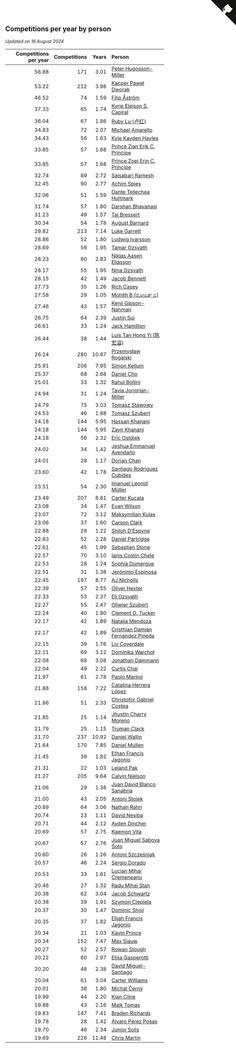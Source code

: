 ## Competitions per year by person

*Updated on 16 August 2024*

| Competitions per year | Competitions | Years | Person |
| ---: | ---: | ---: | :--- |
| 56.88 | 171 | 3.01 | [Peter Hugosson-Miller](https://www.worldcubeassociation.org/persons/2021HUGO01) |
| 53.22 | 212 | 3.98 | [Kacper Paweł Dworak](https://www.worldcubeassociation.org/persons/2020DWOR01) |
| 46.52 | 74 | 1.59 | [Filip Åström](https://www.worldcubeassociation.org/persons/2023ASTR01) |
| 37.33 | 65 | 1.74 | [Kyrie Eleison S. Capiral](https://www.worldcubeassociation.org/persons/2022CAPI02) |
| 36.04 | 67 | 1.86 | [Ruby Lu (卢红)](https://www.worldcubeassociation.org/persons/2022LURU01) |
| 34.83 | 72 | 2.07 | [Michael Amarello](https://www.worldcubeassociation.org/persons/2022AMAR09) |
| 34.43 | 56 | 1.63 | [Kyle Kayden Hayles](https://www.worldcubeassociation.org/persons/2022HAYL02) |
| 33.85 | 57 | 1.68 | [Prince Zian Erik C. Principe](https://www.worldcubeassociation.org/persons/2022PRIN08) |
| 33.85 | 57 | 1.68 | [Prince Zoei Erin C. Principe](https://www.worldcubeassociation.org/persons/2022PRIN09) |
| 32.74 | 89 | 2.72 | [Saisabari Ramesh](https://www.worldcubeassociation.org/persons/2021RAME01) |
| 32.45 | 90 | 2.77 | [Achim Spies](https://www.worldcubeassociation.org/persons/2021SPIE01) |
| 32.06 | 51 | 1.59 | [Dante Tellechea Hultmark](https://www.worldcubeassociation.org/persons/2023HULT01) |
| 31.74 | 57 | 1.80 | [Darshan Bhavanasi](https://www.worldcubeassociation.org/persons/2022BHAV01) |
| 31.23 | 49 | 1.57 | [Taj Bressert](https://www.worldcubeassociation.org/persons/2023BRES01) |
| 30.34 | 54 | 1.78 | [August Barnard](https://www.worldcubeassociation.org/persons/2022BARN21) |
| 29.82 | 213 | 7.14 | [Luke Garrett](https://www.worldcubeassociation.org/persons/2017GARR05) |
| 28.86 | 52 | 1.80 | [Ludwig Ivarsson](https://www.worldcubeassociation.org/persons/2022IVAR01) |
| 28.69 | 56 | 1.95 | [Tamar Ozsvath](https://www.worldcubeassociation.org/persons/2022OZSV04) |
| 28.23 | 80 | 2.83 | [Niklas Aasen Eliasson](https://www.worldcubeassociation.org/persons/2021ELIA01) |
| 28.17 | 55 | 1.95 | [Nina Ozsvath](https://www.worldcubeassociation.org/persons/2022OZSV03) |
| 28.15 | 42 | 1.49 | [Jacob Bennett](https://www.worldcubeassociation.org/persons/2023BENN04) |
| 27.73 | 35 | 1.26 | [Rich Casey](https://www.worldcubeassociation.org/persons/2023CASE06) |
| 27.58 | 29 | 1.05 | [Mohith B (ಮೋಹಿತ್ ಬಿ)](https://www.worldcubeassociation.org/persons/2023BMOH01) |
| 27.46 | 43 | 1.57 | [Kenji Gipson-Nahman](https://www.worldcubeassociation.org/persons/2023GIPS01) |
| 26.75 | 64 | 2.39 | [Justin Sui](https://www.worldcubeassociation.org/persons/2022SUIJ01) |
| 26.61 | 33 | 1.24 | [Jack Hamilton](https://www.worldcubeassociation.org/persons/2023HAMI08) |
| 26.44 | 38 | 1.44 | [Luis Tan Hong Yi (陈宏溢)](https://www.worldcubeassociation.org/persons/2023YILU01) |
| 26.24 | 280 | 10.67 | [Przemysław Rogalski](https://www.worldcubeassociation.org/persons/2013ROGA02) |
| 25.91 | 206 | 7.95 | [Simon Kellum](https://www.worldcubeassociation.org/persons/2016KELL12) |
| 25.37 | 68 | 2.68 | [Daniel Cho](https://www.worldcubeassociation.org/persons/2021CHOD01) |
| 25.01 | 33 | 1.32 | [Rahul Bollini](https://www.worldcubeassociation.org/persons/2023BOLL01) |
| 24.94 | 31 | 1.24 | [Tavia Jorjorian-Miller](https://www.worldcubeassociation.org/persons/2023JORJ01) |
| 24.79 | 75 | 3.03 | [Tomasz Stawowy](https://www.worldcubeassociation.org/persons/2021STAW01) |
| 24.53 | 46 | 1.88 | [Tomasz Szubert](https://www.worldcubeassociation.org/persons/2022SZUB02) |
| 24.18 | 144 | 5.95 | [Hassan Khanani](https://www.worldcubeassociation.org/persons/2018KHAN26) |
| 24.18 | 144 | 5.95 | [Zayn Khanani](https://www.worldcubeassociation.org/persons/2018KHAN28) |
| 24.18 | 56 | 2.32 | [Eric Ostdiek](https://www.worldcubeassociation.org/persons/2022OSTD01) |
| 24.02 | 34 | 1.42 | [Jeshua Emmanuel Avendaño](https://www.worldcubeassociation.org/persons/2023AVEN01) |
| 24.01 | 28 | 1.17 | [Dorian Chan](https://www.worldcubeassociation.org/persons/2023DORI01) |
| 23.60 | 42 | 1.78 | [Santiago Rodríguez Cubides](https://www.worldcubeassociation.org/persons/2022CUBI01) |
| 23.51 | 54 | 2.30 | [Imanuel Leonid Müller](https://www.worldcubeassociation.org/persons/2022MULL02) |
| 23.49 | 207 | 8.81 | [Carter Kucala](https://www.worldcubeassociation.org/persons/2015KUCA01) |
| 23.08 | 34 | 1.47 | [Evan Wilson](https://www.worldcubeassociation.org/persons/2023WILS11) |
| 23.07 | 72 | 3.12 | [Maksymilian Kulas](https://www.worldcubeassociation.org/persons/2021KULA02) |
| 23.06 | 37 | 1.60 | [Carson Clark](https://www.worldcubeassociation.org/persons/2023CLAR02) |
| 22.88 | 28 | 1.22 | [Shiloh D’Espyne](https://www.worldcubeassociation.org/persons/2023DESP01) |
| 22.83 | 52 | 2.28 | [Daniel Partridge](https://www.worldcubeassociation.org/persons/2022PART02) |
| 22.61 | 45 | 1.99 | [Sebastian Stone](https://www.worldcubeassociation.org/persons/2022STON09) |
| 22.57 | 70 | 3.10 | [Ianis Costin Chele](https://www.worldcubeassociation.org/persons/2021CHEL01) |
| 22.53 | 28 | 1.24 | [Sophia Dumergue](https://www.worldcubeassociation.org/persons/2023DUME02) |
| 22.51 | 31 | 1.38 | [Jerónimo Espinosa](https://www.worldcubeassociation.org/persons/2023ESPI07) |
| 22.45 | 197 | 8.77 | [AJ Nicholls](https://www.worldcubeassociation.org/persons/2015NICH04) |
| 22.39 | 57 | 2.55 | [Oliver Hexter](https://www.worldcubeassociation.org/persons/2022HEXT01) |
| 22.33 | 53 | 2.37 | [Eli Ozsvath](https://www.worldcubeassociation.org/persons/2022OZSV01) |
| 22.27 | 55 | 2.47 | [Oliwier Szubert](https://www.worldcubeassociation.org/persons/2022SZUB01) |
| 22.24 | 40 | 1.80 | [Clement D. Tucker](https://www.worldcubeassociation.org/persons/2022TUCK09) |
| 22.17 | 42 | 1.89 | [Natalia Mendoza](https://www.worldcubeassociation.org/persons/2022MEND24) |
| 22.17 | 42 | 1.89 | [Cristhian Damián Fernández Pineda](https://www.worldcubeassociation.org/persons/2022PINE05) |
| 22.15 | 39 | 1.76 | [Liv Coverdale](https://www.worldcubeassociation.org/persons/2022COVE02) |
| 22.11 | 69 | 3.12 | [Dominika Warchoł](https://www.worldcubeassociation.org/persons/2021WARC01) |
| 22.08 | 68 | 3.08 | [Jonathan Dammann](https://www.worldcubeassociation.org/persons/2021DAMM01) |
| 22.04 | 49 | 2.22 | [Curtis Chai](https://www.worldcubeassociation.org/persons/2022CHAI02) |
| 21.97 | 61 | 2.78 | [Paolo Marino](https://www.worldcubeassociation.org/persons/2021MARI04) |
| 21.88 | 158 | 7.22 | [Catalina Herrera López](https://www.worldcubeassociation.org/persons/2017LOPE31) |
| 21.86 | 51 | 2.33 | [Christofor Gabriel Costea](https://www.worldcubeassociation.org/persons/2022COST03) |
| 21.85 | 25 | 1.14 | [Jhustin Charry Moreno](https://www.worldcubeassociation.org/persons/2023MORE20) |
| 21.79 | 25 | 1.15 | [Truman Clack](https://www.worldcubeassociation.org/persons/2023CLAC02) |
| 21.70 | 237 | 10.92 | [Daniel Wallin](https://www.worldcubeassociation.org/persons/2013WALL03) |
| 21.64 | 170 | 7.85 | [Daniel Mullen](https://www.worldcubeassociation.org/persons/2016MULL04) |
| 21.45 | 39 | 1.82 | [Ethan Francis Jagonio](https://www.worldcubeassociation.org/persons/2022JAGO03) |
| 21.31 | 22 | 1.03 | [Leland Pak](https://www.worldcubeassociation.org/persons/2023PAKL02) |
| 21.27 | 205 | 9.64 | [Calvin Nielson](https://www.worldcubeassociation.org/persons/2014NIEL03) |
| 21.06 | 29 | 1.38 | [Juan David Blanco Sanabria](https://www.worldcubeassociation.org/persons/2023SANA04) |
| 21.00 | 43 | 2.05 | [Antoni Stojek](https://www.worldcubeassociation.org/persons/2022STOJ03) |
| 20.89 | 64 | 3.06 | [Nathan Rahn](https://www.worldcubeassociation.org/persons/2021RAHN01) |
| 20.74 | 23 | 1.11 | [David Nesiba](https://www.worldcubeassociation.org/persons/2023NESI01) |
| 20.71 | 44 | 2.12 | [Ayden Dincher](https://www.worldcubeassociation.org/persons/2022DINC01) |
| 20.69 | 57 | 2.75 | [Kaemon Vita](https://www.worldcubeassociation.org/persons/2021VITA01) |
| 20.67 | 57 | 2.76 | [Juan Miguel Saboya Soto](https://www.worldcubeassociation.org/persons/2021SOTO01) |
| 20.60 | 26 | 1.26 | [Antoni Szcześniak](https://www.worldcubeassociation.org/persons/2023SZCZ04) |
| 20.57 | 46 | 2.24 | [Sergio Dorado](https://www.worldcubeassociation.org/persons/2022CORR05) |
| 20.53 | 33 | 1.61 | [Lucian Mihai Cremeneanu](https://www.worldcubeassociation.org/persons/2023CREM01) |
| 20.46 | 27 | 1.32 | [Radu Mihai Stan](https://www.worldcubeassociation.org/persons/2023STAN09) |
| 20.38 | 62 | 3.04 | [Jacob Schwartz](https://www.worldcubeassociation.org/persons/2021SCHW01) |
| 20.38 | 39 | 1.91 | [Szymon Ciepiela](https://www.worldcubeassociation.org/persons/2022CIEP01) |
| 20.37 | 30 | 1.47 | [Dominic Shoji](https://www.worldcubeassociation.org/persons/2023SHOJ01) |
| 20.35 | 37 | 1.82 | [Elijah Francis Jagonio](https://www.worldcubeassociation.org/persons/2022JAGO02) |
| 20.34 | 21 | 1.03 | [Kavin Prince](https://www.worldcubeassociation.org/persons/2023PRIN02) |
| 20.34 | 152 | 7.47 | [Max Siauw](https://www.worldcubeassociation.org/persons/2017SIAU02) |
| 20.27 | 52 | 2.57 | [Rowan Stough](https://www.worldcubeassociation.org/persons/2022STOU01) |
| 20.22 | 60 | 2.97 | [Elisa Gasperotti](https://www.worldcubeassociation.org/persons/2021GASP01) |
| 20.20 | 48 | 2.38 | [David Miguel-Santiago](https://www.worldcubeassociation.org/persons/2022MIGU02) |
| 20.04 | 61 | 3.04 | [Carter Williams](https://www.worldcubeassociation.org/persons/2021WILL06) |
| 20.01 | 36 | 1.80 | [Michal Černý](https://www.worldcubeassociation.org/persons/2022CERN03) |
| 19.99 | 44 | 2.20 | [Kian Cline](https://www.worldcubeassociation.org/persons/2022CLIN01) |
| 19.88 | 43 | 2.16 | [Majk Tomas](https://www.worldcubeassociation.org/persons/2022TOMA05) |
| 19.83 | 147 | 7.41 | [Braden Richards](https://www.worldcubeassociation.org/persons/2017RICH02) |
| 19.78 | 28 | 1.42 | [Álvaro Pérez Posas](https://www.worldcubeassociation.org/persons/2023POSA01) |
| 19.70 | 46 | 2.34 | [Junior Solis](https://www.worldcubeassociation.org/persons/2022SOLI03) |
| 19.69 | 226 | 11.48 | [Chris Martin](https://www.worldcubeassociation.org/persons/2013MART03) |


<a href="https://github.com/jonatanklosko/wca_statistics" class="github-corner" aria-label="View source on Github"><svg width="80" height="80" viewBox="0 0 250 250" style="fill:#151513; color:#fff; position: absolute; top: 0; border: 0; right: 0;" aria-hidden="true"><path d="M0,0 L115,115 L130,115 L142,142 L250,250 L250,0 Z"></path><path d="M128.3,109.0 C113.8,99.7 119.0,89.6 119.0,89.6 C122.0,82.7 120.5,78.6 120.5,78.6 C119.2,72.0 123.4,76.3 123.4,76.3 C127.3,80.9 125.5,87.3 125.5,87.3 C122.9,97.6 130.6,101.9 134.4,103.2" fill="currentColor" style="transform-origin: 130px 106px;" class="octo-arm"></path><path d="M115.0,115.0 C114.9,115.1 118.7,116.5 119.8,115.4 L133.7,101.6 C136.9,99.2 139.9,98.4 142.2,98.6 C133.8,88.0 127.5,74.4 143.8,58.0 C148.5,53.4 154.0,51.2 159.7,51.0 C160.3,49.4 163.2,43.6 171.4,40.1 C171.4,40.1 176.1,42.5 178.8,56.2 C183.1,58.6 187.2,61.8 190.9,65.4 C194.5,69.0 197.7,73.2 200.1,77.6 C213.8,80.2 216.3,84.9 216.3,84.9 C212.7,93.1 206.9,96.0 205.4,96.6 C205.1,102.4 203.0,107.8 198.3,112.5 C181.9,128.9 168.3,122.5 157.7,114.1 C157.9,116.9 156.7,120.9 152.7,124.9 L141.0,136.5 C139.8,137.7 141.6,141.9 141.8,141.8 Z" fill="currentColor" class="octo-body"></path></svg></a><style>.github-corner:hover .octo-arm{animation:octocat-wave 560ms ease-in-out}@keyframes octocat-wave{0%,100%{transform:rotate(0)}20%,60%{transform:rotate(-25deg)}40%,80%{transform:rotate(10deg)}}@media (max-width:500px){.github-corner:hover .octo-arm{animation:none}.github-corner .octo-arm{animation:octocat-wave 560ms ease-in-out}}</style>
